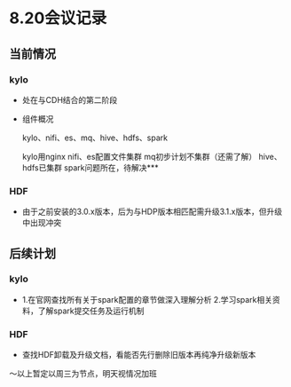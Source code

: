 # 8.20会议记录

## 当前情况

### kylo

* 处在与CDH结合的第二阶段

* 组件概况

	kylo、nifi、es、mq、hive、hdfs、spark
	
	kylo用nginx
	nifi、es配置文件集群
	mq初步计划不集群（还需了解）
	hive、hdfs已集群
	spark问题所在，待解决***
	
### HDF

* 由于之前安装的3.0.x版本，后为与HDP版本相匹配需升级3.1.x版本，但升级中出现冲突

## 后续计划

### kylo

* 1.在官网查找所有关于spark配置的章节做深入理解分析
  2.学习spark相关资料，了解spark提交任务及运行机制

### HDF

* 查找HDF卸载及升级文档，看能否先行删除旧版本再纯净升级新版本

～以上暂定以周三为节点，明天视情况加班 